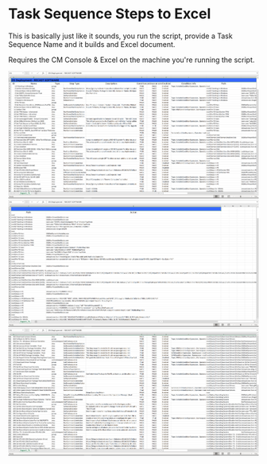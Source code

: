 # Task Sequence Steps to Excel

This is basically just like it sounds, you run the script, provide a Task Sequence Name and it builds and Excel document.

Requires the CM Console & Excel on the machine you're running the script.

[![TS2E 01](media/TS2E01.png)](media/TS2E01.png)
[![TS2E 02](media/TS2E02.png)](media/TS2E02.png)
[![TS2E 03](media/TS2E03.png)](media/TS2E03.png)
